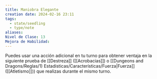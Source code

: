 ```yaml
---
title: Maniobra Elegante
creation date: 2024-02-16 23:11
tags:
  - state/seedling
  - type/note
aliases: 
Nivel de Clase: 13
Mejora de Habilidad:
---
```

Puedes usar una acción adicional en tu turno para obtener ventaja en la siguiente prueba de
[[Destreza]] ([[Acrobacias]]) o [[Dungeons and Dragons/Reglas/1) Estadisticas/Características/Fuerza|Fuerza]] ([[Atletismo]])) que realizas durante el mismo turno.




